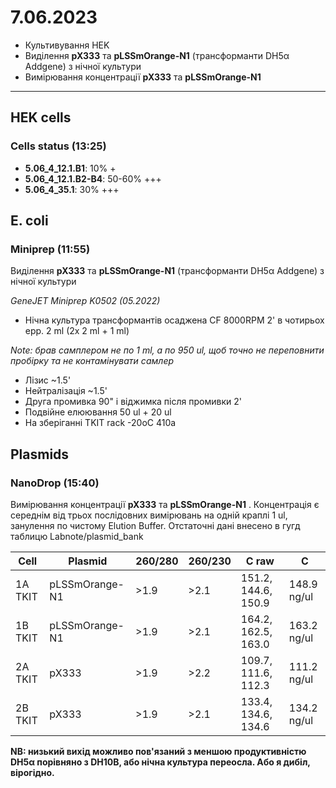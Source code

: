 7.06.2023
==========
- Культивування HEK
- Виділення __pX333__ та __pLSSmOrange-N1__ (трансформанти DH5α Addgene) з нічної культури
- Вимірювання концентрації __pX333__ та __pLSSmOrange-N1__

---

## HEK cells
### Cells status (13:25)
- __5.06_4_12.1.B1__: 10% +
- __5.06_4_12.1.B2-B4__: 50-60% +++
- __5.06_4_35.1__: 30% +++

## E. coli
### Miniprep (11:55)
Виділення __pX333__ та __pLSSmOrange-N1__ (трансформанти DH5α Addgene) з нічної культури

_GeneJET Miniprep K0502 (05.2022)_

- Нічна культура трансформантів осаджена CF 8000RPM 2' в чотирьох epp. 2 ml (2x 2 ml + 1 ml)

_Note: брав самплером не по 1 ml, а по 950 ul, щоб точно не переповнити пробірку та не контамінувати самлер_

- Лізис ~1.5'
- Нейтралізація ~1.5'
- Друга промивка 90" і віджимка після промивки 2'
- Подвійне елюювання 50 ul + 20 ul
- На зберіганні TKIT rack -20oC 410a

## Plasmids
### NanoDrop (15:40)
Вимірювання концентрації __pX333__ та __pLSSmOrange-N1__ .
Концентрація є середнім від трьох послідовних вимірювань на одній краплі 1 ul, занулення по чистому Elution Buffer. Отстаточні дані внесено в гугд таблицю Labnote/plasmid_bank

|Cell|Plasmid|260/280|260/230|C raw|C|
|-|-|-|-|-|-|
|1A TKIT|pLSSmOrange-N1|>1.9|>2.1|151.2, 144.6, 150.9|148.9 ng/ul|
|1B TKIT|pLSSmOrange-N1|>1.9|>2.1|164.2, 162.5, 163.0|163.2 ng/ul|
|2A TKIT|pX333|>1.9|>2.2|109.7, 111.6, 112.3|111.2 ng/ul|
|2B TKIT|pX333|>1.9|>2.1|133.4, 134.6, 134.6|134.2 ng/ul|

__NB: низький вихід можливо пов'язаний з меншою продуктивністю DH5α порівняно з DH10B, або нічна культура переосла. Або я дибіл, вірогідно.__